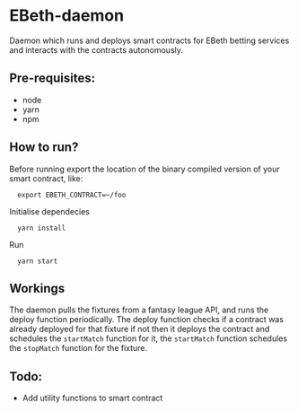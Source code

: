 # EBeth-daemon

Daemon which runs and deploys smart contracts for EBeth betting services and interacts with the contracts autonomously.

## Pre-requisites:
* node
* yarn
* npm

## How to run?
Before running export the location of the binary compiled version of your smart contract, like:
```
  export EBETH_CONTRACT=~/foo
```

Initialise dependecies
```
  yarn install
```
Run
```
  yarn start
```

## Workings

The daemon pulls the fixtures from a fantasy league API, and runs the deploy function periodically. The deploy function checks if a contract was already deployed for that fixture if not then it deploys the contract and schedules the `startMatch` function for it, the `startMatch` function schedules the `stopMatch` function for the fixture.

## Todo:
* Add utility functions to smart contract